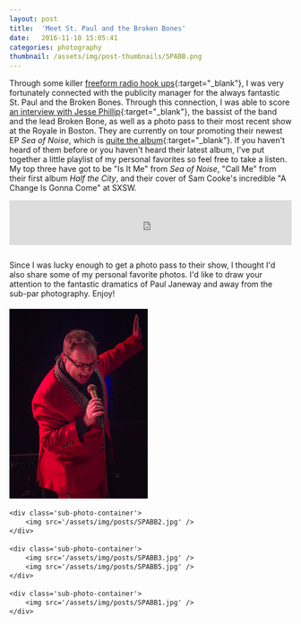 ```yaml
---
layout: post
title:  'Meet St. Paul and the Broken Bones'
date:   2016-11-10 15:05:41
categories: photography
thumbnail: /assets/img/post-thumbnails/SPABB.png
---
```


Through some killer [freeform radio hook ups](http://www.wmfo.org/){:target="_blank"}, I was very fortunately connected with the publicity manager for the always fantastic St. Paul and the Broken Bones. Through this connection, I was able to score [an interview with Jesse Phillip](https://www.wmfo.org/?p=3043){:target="_blank"}, the bassist of the band and the lead Broken Bone, as well as a photo pass to their most recent show at the Royale in Boston. They are currently on tour promoting their newest EP *Sea of Noise*, which is [quite the album](http://www.npr.org/2016/09/01/491941924/first-listen-st-paul-the-broken-bones-sea-of-noise){:target="_blank"}. If you haven't heard of them before or you haven't heard their latest album, I've put together a little playlist of my personal favorites so feel free to take a listen. My top three have got to be "Is It Me" from *Sea of Noise*, "Call Me" from their first album *Half the City*, and their cover of Sam Cooke's incredible "A Change Is Gonna Come" at SXSW.

<iframe src="https://embed.spotify.com/?uri=spotify%3Auser%3A129874447%3Aplaylist%3A7hGQWWVIqtbsSQ0zyxk7FN" width="100% !important" height="80px !important" frameborder="0" allowtransparency="true" style="margin-bottom:10px"></iframe>

Since I was lucky enough to get a photo pass to their show, I thought I'd also share some of my personal favorite photos. I'd like to draw your attention to the fantastic dramatics of Paul Janeway and away from the sub-par photography. Enjoy!

<style>
    .photo-container {
    }

    .photo-container img {
        margin: 0;
        padding: 5px 5px 0 0;
    }

    .sub-photo-container {
        width: 49%;
        display: inline-block;
        vertical-align: top;
    }

</style>

<div class='photo-container'>
    <div class='sub-photo-container'>
        <img src='/assets/img/posts/SPABB4.jpg' />
    </div>

    <div class='sub-photo-container'>
        <img src='/assets/img/posts/SPABB2.jpg' />
    </div>

    <div class='sub-photo-container'>
        <img src='/assets/img/posts/SPABB3.jpg' />
        <img src='/assets/img/posts/SPABB5.jpg' />
    </div>

    <div class='sub-photo-container'>
        <img src='/assets/img/posts/SPABB1.jpg' />
    </div>
</div>